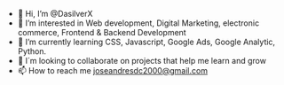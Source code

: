 - 👋 Hi, I’m @DasilverX
- 👀 I’m interested in Web development, Digital Marketing, electronic commerce, Frontend & Backend Development
- 🌱 I’m currently learning CSS, Javascript, Google Ads, Google Analytic, Python.
- 💞️ I´m looking to collaborate on projects that help me learn and grow
- 📫 How to reach me joseandresdc2000@gmail.com

<!---
DasilverX/DasilverX is a ✨ special ✨ repository because its `README.md` (this file) appears on your GitHub profile.
You can click the Preview link to take a look at your changes.
--->
